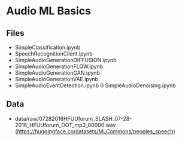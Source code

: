 # Audio ML Basics 

## Files
- SimpleClassification.ipynb
- SpeechRecognitionClient.ipynb
- SimpleAudioGenerationDIFFUSION.ipynb
- SimpleAudioGenerationFLOW.ipynb
- SimpleAudioGenerationGAN.ipynb
- SimpleAudioGenerationVAE.ipynb
- SimpleAudioEventDetection.ipynb
0 SimpleAudioDenoising.ipynb

## Data
- data/raw/07282016HFUUforum_SLASH_07-28-2016_HFUUforum_DOT_mp3_00000.wav (https://huggingface.co/datasets/MLCommons/peoples_speech)